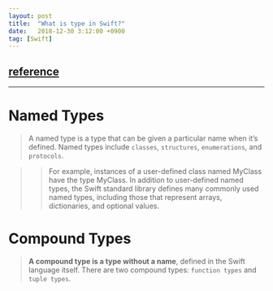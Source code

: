 ```yaml
---
layout: post
title:  "What is type in Swift?"
date:   2018-12-30 3:12:00 +0900
tag: [Swift]
---
```


## [reference](https://docs.swift.org/swift-book/ReferenceManual/Types.html)

---

# Named Types

> A named type is a type that can be given a particular name when it’s defined. Named types include `classes`, `structures`, `enumerations`, and `protocols`.

>> For example, instances of a user-defined class named MyClass have the type MyClass. In addition to user-defined named types, the Swift standard library defines many commonly used named types, including those that represent arrays, dictionaries, and optional values.

# Compound Types

> **A compound type is a type without a name**, defined in the Swift language itself. There are two compound types: `function types` and `tuple types`. 


